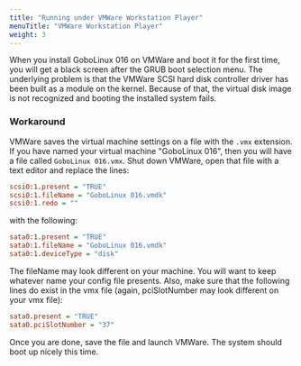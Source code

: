 ```yaml
---
title: "Running under VMWare Workstation Player"
menuTitle: "VMWare Workstation Player"
weight: 3
---
```


When you install GoboLinux 016 on VMWare and boot it for the first time, you
will get a black screen after the GRUB boot selection menu. The underlying
problem is that the VMWare SCSI hard disk controller driver has been built as a
module on the kernel. Because of that, the virtual disk image is not recognized
and booting the installed system fails.

### Workaround

VMWare saves the virtual machine settings on a file with the `.vmx` extension.
If you have named your virtual machine "GoboLinux 016", then you will have a
file called `GoboLinux 016.vmx`. Shut down VMWare, open that file with a text
editor and replace the lines:

```ini
scsi0:1.present = "TRUE"
scsi0:1.fileName = "GoboLinux 016.vmdk"
scsi0:1.redo = ""
```

with the following:

```ini
sata0:1.present = "TRUE"
sata0:1.fileName = "GoboLinux 016.vmdk"
sata0:1.deviceType = "disk"
```

The fileName may look different on your machine. You will want to keep whatever
name your config file presents. Also, make sure that the following lines do
exist in the vmx file (again, pciSlotNumber may look different on your vmx
file):

```ini
sata0.present = "TRUE"
sata0.pciSlotNumber = "37"
```

Once you are done, save the file and launch VMWare. The system should boot up
nicely this time.
